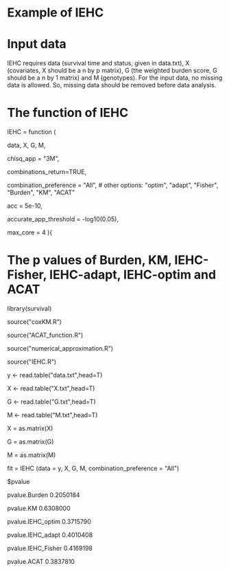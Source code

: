 # Example of IEHC
# Input data
IEHC requires data (survival time and status, given in data.txt), X (covariates, X should be a n by p matrix), G (the weighted burden score, G should be a n by 1 matrix) and M (genotypes). For the input data, no missing data is allowed. So, missing data should be removed before data analysis.
# The function of IEHC
IEHC = function (

  data, X, G, M,
  
  chisq_app = "3M",
  
  combinations_return=TRUE,
  
  combination_preference = "All", # other options: "optim", "adapt", "Fisher", "Burden", "KM", "ACAT"
  
  acc = 5e-10,
  
  accurate_app_threshold = -log10(0.05),
  
  max_core = 4
){
# The p values of Burden, KM, IEHC-Fisher, IEHC-adapt, IEHC-optim and ACAT
library(survival)

source("coxKM.R")

source("ACAT_function.R")

source("numerical_approximation.R")

source("IEHC.R")

y <- read.table("data.txt",head=T)

X <- read.table("X.txt",head=T)

G <- read.table("G.txt",head=T)

M <- read.table("M.txt",head=T)

X = as.matrix(X)

G = as.matrix(G)

M = as.matrix(M)

fit = IEHC (data = y, X, G, M, combination_preference = "All")

$pvalue

  pvalue.Burden      0.2050184 
  

  pvalue.KM           0.6308000
  

  pvalue.IEHC_optim   0.3715790
  

  pvalue.IEHC_adapt   0.4010408


  pvalue.IEHC_Fisher  0.4169198


  pvalue.ACAT         0.3837810
